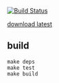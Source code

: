 [![Build Status](https://drone.io/github.com/benschw/vault-todo/status.png)](https://drone.io/github.com/benschw/vault-todo/latest)

[download latest](https://drone.io/github.com/benschw/vault-todo/files/build/todo)



## build

	make deps
	make test
	make build
